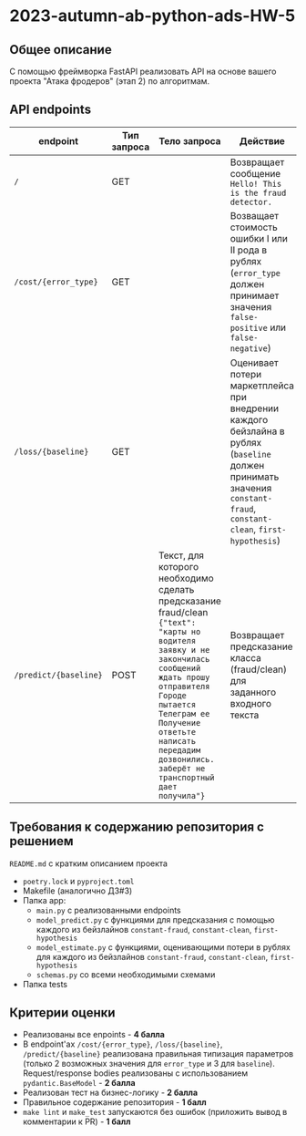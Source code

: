 # 2023-autumn-ab-python-ads-HW-5

## Общее описание

С помощью фреймворка FastAPI реализовать API на основе вашего проекта "Атака фродеров" (этап 2) по алгоритмам.

## API endpoints

| endpoint | Тип запроса | Тело запроса| Действие  | Примечание |
|----------|-------------|-------------|-----------|------------|
| ``/``    | GET         |             | Возвращает сообщение ``Hello! This is the fraud detector.``||
| ``/cost/{error_type}`` | GET         || Возващает стоимость ошибки I или II рода в рублях (``error_type`` должен принимает значения ``false-positive`` или ``false-negative``) | См. раздел Константы в Этапе 2 |
| ``/loss/{baseline}``| GET         || Оценивает потери маркетплейса при внедрении каждого бейзлайна в рублях (``baseline`` должен принимать значения ``constant-fraud``, ``constant-clean``, ``first-hypothesis``)  | См. раздел Бейзлайн и оценка качества в Этапе 2 |
| ``/predict/{baseline}`` | POST | Текст, для которого необходимо сделать предсказание fraud/clean ``{"text": "карты но водителя заявку и не закончилась сообщений ждать прошу отправителя Городе пытается Телеграм ее Получение ответьте написать передадим дозвонились. заберёт не транспортный дает получила"}`` | Возвращает предсказание класса (fraud/clean) для заданного входного текста| См. раздел Бейзлайн и оценка качества в Этапе 2 |

## Требования к содержанию репозитория с решением
``README.md`` с кратким описанием проекта
* ``poetry.lock`` и ``pyproject.toml``
* Makefile (аналогично ДЗ#3)
* Папка app:
    * ``main.py`` с реализованными endpoints
    * ``model_predict.py`` с функциями для предсказания с помощью каждого из бейзлайнов ``constant-fraud``, ``constant-clean``, ``first-hypothesis``
    * ``model_estimate.py`` с функциями, оценивающими потери в рублях для каждого из бейзлайнов ``constant-fraud``, ``constant-clean``, ``first-hypothesis``
    * ``schemas.py`` со всеми необходимыми схемами
* Папка tests

## Критерии оценки
* Реализованы все enpoints - **4 балла**
* В endpoint'ах ``/cost/{error_type}``, ``/loss/{baseline}``, ``/predict/{baseline}`` реализована правильная типизация параметров (только 2 возможных значения для ``error_type`` и 3 для ``baseline``). Request/response bodies реализованы с использованием ``pydantic.BaseModel`` - **2 балла**
* Реализован тест на бизнес-логику - **2 балла**
* Правильное содержание репозитория - **1 балл**
* ``make lint`` и ``make_test`` запускаются без ошибок (приложить вывод в комментарии к PR) - **1 балл**

